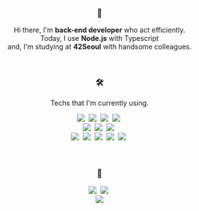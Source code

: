 
<span align="center">
    
  <br/>
  
  <h3>👋</h3>
  
  Hi there, I'm **back-end developer** who act efficiently.<br/>
  Today, I use **Node.js** with Typescript<br/>
  and, I'm studying at **42Seoul** with handsome colleagues.
  

  <br/>
  
  <h3>🛠</h3>

  <p> Techs that I'm currently using. </p>

  <p>
    <img src="https://img.shields.io/badge/C++-00599C?style=flat-square&logo=C&logoColor=white"/>&nbsp
    <img src="https://img.shields.io/badge/JavaScript-E9D317?style=flat-square&logo=JavaScript&logoColor=white"/>&nbsp
    <img src="https://img.shields.io/badge/TypeScript-3178C6?style=flat-square&logo=TypeScript&logoColor=white"/>&nbsp
    <img src="https://img.shields.io/badge/Java-007396?style=flat-square&logo=Java&logoColor=white"/>&nbsp
<!--   </p>
  
  <p> -->
    <br/>
    <img src="https://img.shields.io/badge/Express-4A4F58?style=flat-square&logo=Express&logoColor=white"/>&nbsp
    <img src="https://img.shields.io/badge/NestJs-E0234E?style=flat-square&logo=NestJs&logoColor=white"/>&nbsp
    <img src="https://img.shields.io/badge/Spring-6DB33F?style=flat-square&logo=Spring&logoColor=white"/>&nbsp
    <br/>
    <img src="https://img.shields.io/badge/Mysql-4479A1?style=flat-square&logo=Mysql&logoColor=white"/>&nbsp
    <img src="https://img.shields.io/badge/PostgreSQL-4169E1?style=flat-square&logo=PostgreSQL&logoColor=white"/>&nbsp
    <img src="https://img.shields.io/badge/Nginx-009639?style=flat-square&logo=NGINX&logoColor=white"/>&nbsp
    <img src="https://img.shields.io/badge/Redis-DC382D?style=flat-square&logo=Redis&logoColor=white"/>&nbsp
    <img src="https://img.shields.io/badge/Docker-2496ED?style=flat-square&logo=Docker&logoColor=white"/>&nbsp

  </p>
  
  <br/>
  
  <h3>👣</h3>
  
  <p>
    <a href="https://seongsu.me/" target="_blank"><img src="https://img.shields.io/badge/Blog-4A4F58?style=flat-square&logo=Github&logoColor=white"/></a>&nbsp
    <a href="https://www.linkedin.com/in/nfl1ryxditimo12/" target="_blank"><img src="https://img.shields.io/badge/Seongsu-0A66C2?style=flat-square&logo=Linkedin&logoColor=white"/></a>&nbsp
    <br/>
    <a href="mailto:vollz2g@gmail.com" target="_blank"><img src="https://img.shields.io/badge/vollz2g@gmail.com-EA4335?style=flat-square&logo=Gmail&logoColor=white"/></a>
  </p>
</span>
